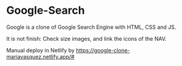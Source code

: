 # Google-Search
Google is a clone of Google Search Engine with HTML, CSS and JS. 
 
It is not finish: Check size images, and link the icons of the NAV.

Manual deploy in Netlify  by  https://google-clone-mariavasquez.netlify.app/#

